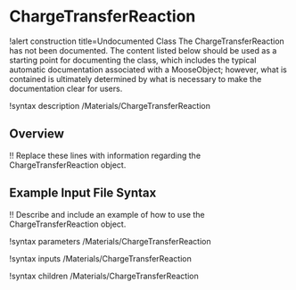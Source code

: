 # ChargeTransferReaction

!alert construction title=Undocumented Class
The ChargeTransferReaction has not been documented. The content listed below should be used as a starting point for
documenting the class, which includes the typical automatic documentation associated with a
MooseObject; however, what is contained is ultimately determined by what is necessary to make the
documentation clear for users.

!syntax description /Materials/ChargeTransferReaction

## Overview

!! Replace these lines with information regarding the ChargeTransferReaction object.

## Example Input File Syntax

!! Describe and include an example of how to use the ChargeTransferReaction object.

!syntax parameters /Materials/ChargeTransferReaction

!syntax inputs /Materials/ChargeTransferReaction

!syntax children /Materials/ChargeTransferReaction
